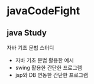 # javaCodeFight

## java Study
자바 기초 문법 스터디

* 자바 기초 문법 활용한 예시
* swing 활용한 간단한 프로그램
* jsp와 DB 연동한 간단한 프로그램

